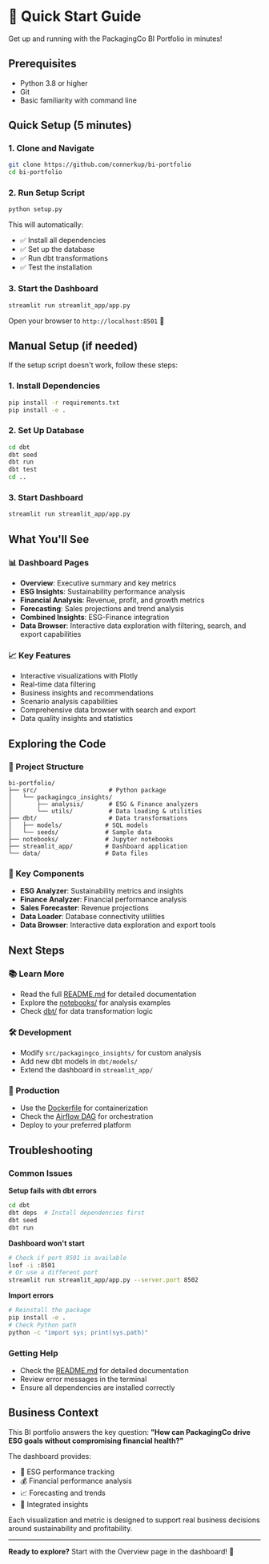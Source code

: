 # 🚀 Quick Start Guide

Get up and running with the PackagingCo BI Portfolio in minutes!

## Prerequisites

- Python 3.8 or higher
- Git
- Basic familiarity with command line

## Quick Setup (5 minutes)

### 1. Clone and Navigate
```bash
git clone https://github.com/connerkup/bi-portfolio
cd bi-portfolio
```

### 2. Run Setup Script
```bash
python setup.py
```

This will automatically:
- ✅ Install all dependencies
- ✅ Set up the database
- ✅ Run dbt transformations
- ✅ Test the installation

### 3. Start the Dashboard
```bash
streamlit run streamlit_app/app.py
```

Open your browser to `http://localhost:8501` 🎉

## Manual Setup (if needed)

If the setup script doesn't work, follow these steps:

### 1. Install Dependencies
```bash
pip install -r requirements.txt
pip install -e .
```

### 2. Set Up Database
```bash
cd dbt
dbt seed
dbt run
dbt test
cd ..
```

### 3. Start Dashboard
```bash
streamlit run streamlit_app/app.py
```

## What You'll See

### 📊 Dashboard Pages
- **Overview**: Executive summary and key metrics
- **ESG Insights**: Sustainability performance analysis
- **Financial Analysis**: Revenue, profit, and growth metrics
- **Forecasting**: Sales projections and trend analysis
- **Combined Insights**: ESG-Finance integration
- **Data Browser**: Interactive data exploration with filtering, search, and export capabilities

### 📈 Key Features
- Interactive visualizations with Plotly
- Real-time data filtering
- Business insights and recommendations
- Scenario analysis capabilities
- Comprehensive data browser with search and export
- Data quality insights and statistics

## Exploring the Code

### 📁 Project Structure
```
bi-portfolio/
├── src/                    # Python package
│   └── packagingco_insights/
│       ├── analysis/       # ESG & Finance analyzers
│       └── utils/          # Data loading & utilities
├── dbt/                    # Data transformations
│   ├── models/            # SQL models
│   └── seeds/             # Sample data
├── notebooks/             # Jupyter notebooks
├── streamlit_app/         # Dashboard application
└── data/                  # Data files
```

### 🔧 Key Components
- **ESG Analyzer**: Sustainability metrics and insights
- **Finance Analyzer**: Financial performance analysis
- **Sales Forecaster**: Revenue projections
- **Data Loader**: Database connectivity utilities
- **Data Browser**: Interactive data exploration and export tools

## Next Steps

### 📚 Learn More
- Read the full [README.md](README.md) for detailed documentation
- Explore the [notebooks/](notebooks/) for analysis examples
- Check [dbt/](dbt/) for data transformation logic

### 🛠️ Development
- Modify `src/packagingco_insights/` for custom analysis
- Add new dbt models in `dbt/models/`
- Extend the dashboard in `streamlit_app/`

### 🚀 Production
- Use the [Dockerfile](deployment/Dockerfile) for containerization
- Check the [Airflow DAG](airflow/dag_bi_portfolio.py) for orchestration
- Deploy to your preferred platform

## Troubleshooting

### Common Issues

**Setup fails with dbt errors**
```bash
cd dbt
dbt deps  # Install dependencies first
dbt seed
dbt run
```

**Dashboard won't start**
```bash
# Check if port 8501 is available
lsof -i :8501
# Or use a different port
streamlit run streamlit_app/app.py --server.port 8502
```

**Import errors**
```bash
# Reinstall the package
pip install -e .
# Check Python path
python -c "import sys; print(sys.path)"
```

### Getting Help
- Check the [README.md](README.md) for detailed documentation
- Review error messages in the terminal
- Ensure all dependencies are installed correctly

## Business Context

This BI portfolio answers the key question:
**"How can PackagingCo drive ESG goals without compromising financial health?"**

The dashboard provides:
- 🌱 ESG performance tracking
- 💰 Financial performance analysis
- 📈 Forecasting and trends
- 🔄 Integrated insights

Each visualization and metric is designed to support real business decisions around sustainability and profitability.

---

**Ready to explore?** Start with the Overview page in the dashboard! 🎯 